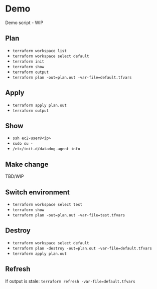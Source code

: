 # Demo
Demo script - WIP

## Plan
- `terraform workspace list`
- `terraform workspace select default`
- `terraform init`
- `terraform show`
- `terraform output`
- `terraform plan -out=plan.out -var-file=default.tfvars`

## Apply
- `terraform apply plan.out`
- `terraform output`

## Show
- `ssh ec2-user@<ip>`
- `sudo su -`
- `/etc/init.d/datadog-agent info`

## Make change
TBD/WIP

## Switch environment
- `terraform workspace select test`
- `terraform show`
- `terraform plan -out=plan.out -var-file=test.tfvars`

## Destroy
- `terraform workspace select default`
- `terraform plan -destroy -out=plan.out -var-file=default.tfvars`
- `terraform apply plan.out`

## Refresh
If output is stale: `terraform refresh -var-file=default.tfvars`

